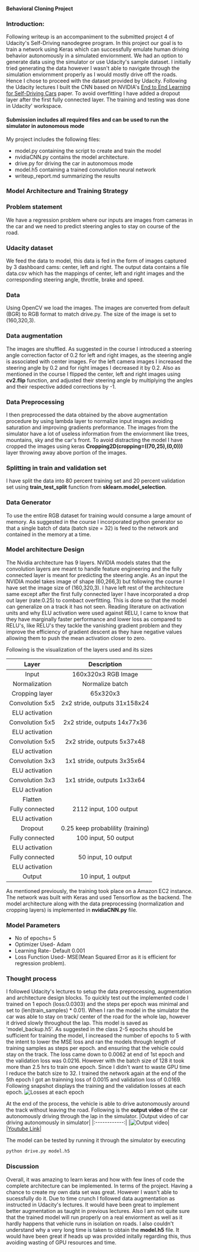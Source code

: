 **Behavioral Cloning Project**

### Introduction:
Following writeup is an accompaniment to the submitted project 4 of Udacity's Self-Driving nanodegree program. In this project our goal is to train a network using Keras which can successfully emulate human driving behavior autonomously in a simulated enviornment.
We had an option to generate data using the simulator or use Udacity's sample dataset. I initially tried generating the data however I wasn't able to navigate through the simulation enviornment properly as I would mostly drive off the roads. Hence I chose to proceed with the dataset provided by Udacity.
Following the Udacity lectures I built the CNN based on NVIDIA's [End to End Learning for Self-Driving Cars](https://arxiv.org/pdf/1604.07316v1.pdf) paper. To avoid overfitting I have added a dropout layer after the first fully connected layer. The training and testing was done in Udacity' workspace.

#### Submission includes all required files and can be used to run the simulator in autonomous mode

My project includes the following files:
* model.py containing the script to create and train the model
* nvidiaCNN.py contains the model architecture.
* drive.py for driving the car in autonomous mode
* model.h5 containing a trained convolution neural network
* writeup_report.md summarizing the results

### Model Architecture and Training Strategy
### Problem statement
We have a regression problem where our inputs are images from cameras in the car and we need to predict steering angles to stay on course of the road.

### Udacity dataset
We feed the data to model, this data is fed in the form of images captured by 3 dashboard cams: center, left and right. The output data contains a file data.csv which has the mappings of center, left and right images and the corresponding steering angle, throttle, brake and speed.

### Data
Using OpenCV we load the images. The images are converted from default (BGR) to RGB format to match drive.py. The size of the image is set to (160,320,3).

### Data augmentation
The images are shuffled. As suggested in the course I introduced a steering angle correction factor of 0.2 for left and right images, as the steering angle is associated with center images. For the left camera images I increased the steering angle by 0.2 and for right images I decreased it by 0.2. Also as mentioned in the course I flipped the center, left and right images using **cv2.flip** function, and adjusted their steering angle by multiplying the angles and their respective added corrections by -1.

### Data Preprocessing
I then preprocessed the data obtained by the above augmentation procedure by using lambda layer to normalize input images avoiding saturation and improving gradients preformance. The images from the simulator have a lot of useless information from the enviornment like trees, mountains, sky and the car's front. To avoid distracting the model I have cropped the images using keras **Cropping2D(cropping=((70,25),(0,0)))** layer  throwing away above portion of the images.

### Splitting in train and validation set
I have split the data into 80 percent training set and 20 percent validation set using **train_test_split** function from **sklearn.model_selection**.

### Data Generator
To use the entire RGB dataset for training would consume a large amount of memory. As suggested in the course I incorporated python generator so that a single batch of data (batch size = 32) is feed to the network and contained in the memory at a time.  

### Model architecture Design
The Nvidia architecture has 9 layers. NVIDIA models states that the convolution layers are meant to handle feature engineering and the fully connected layer is meant for predicting the steering angle. As an input the NVIDIA model takes image of shape (60,266,3) but following the course I have set the image  size of (160,320,3). I have left rest of the architecture same except after the first fully connected layer I have incorporated a drop out layer (rate:0.25) to combact overfitting. This is done so that the model can generalize on a track it has not seen.
Reading literature on activation units and why ELU activation were used against RELU, I came to know that they have marginally faster performance and lower loss as compared to RELU's, like RELU's they tackle the vanishing gradient problem and they improve the efficiency of gradient descent as they have negative values allowing them to push the mean activation closer to zero.

Following is the visualization of the layers used and its sizes

| Layer         		| Description    	        					|
|:---------------------:|:---------------------------------------------:|
| Input         		| 160x320x3 RGB Image                 	   		|
| Normalization     		| Normalize batch	                            |
| Cropping layer		| 65x320x3
| Convolution 5x5   | 2x2 stride, outputs 31x158x24 	|
| ELU activation		|												|
| Convolution 5x5	  | 2x2 stride, outputs 14x77x36   |
| ELU activation    |                                               |
| Convolution 5x5	  | 2x2 stride, outputs 5x37x48    |
| ELU activation    |                                               |
| Convolution 3x3	  | 1x1 stride, outputs 3x35x64    |
| ELU activation    |                                               |
| Convolution 3x3	  | 1x1 stride, outputs 1x33x64    |
| ELU activation    |                                               |
| Flatten           |                                               |
| Fully connected		| 2112 input, 100 output     					|
| ELU activation		|												|
| Dropout           | 0.25 keep probablility (training)              |
| Fully connected		| 100 input, 50 output     				     	|
| ELU activation		|												|
| Fully connected		| 50 input, 10 output     				     	|
| ELU activation		|												|
| Output         		| 10 input, 1 output     				     	|

As mentioned previously, the training took place on a Amazon EC2 instance. The network was built with Keras and used Tensorflow as the backend. The model architecture along with the data preprocessing (normalization and cropping layers) is implemented in **nvidiaCNN.py** file.


### Model Parameters
* No of epochs= 5
* Optimizer Used- Adam
* Learning Rate- Default 0.001
* Loss Function Used- MSE(Mean Squared Error as it is efficient for regression problem).

### Thought process
I followed Udacity's lectures to setup the data preprocessing, augmentation and architecture design blocks. To quickly test out the implemented code I trained on 1 epoch (loss:0.0303) and the steps per epoch was  minimal and set to  (len(train_samples) * 0.01). When I ran the model in the simulator the car was able to stay on track/ center of the road for the whole lap, however it drived slowly throughout the lap. This model is saved as 'model_backup.h5'. As suggested in the class 2-5 epochs should be sufficient for training the model, I increased the number of epochs to 5 with the intent to lower the MSE loss and ran the models through length of training samples as steps per epoch. and ensuring that the vehicle could stay on the track. The loss came down to 0.0062 at end of 1st epoch and the validation loss was 0.0216. However with the batch size of 128 it took more than 2.5 hrs to train one epoch. Since I didn't want to waste GPU time I reduce the batch size to 32.  I trained the network again at the end of the 5th epoch I got an trainning loss of 0.0015 and validation loss of 0.0169. Following snapshot displays the training and the validation losses at each epoch. 
![Losses at each epoch](https://github.com/DimpleB0501/udacitySelfDrivingNanoDegreeTerm1/blob/master/Project4-CarND-Behavioral-Cloning-P3/images/Losses.png) 

At the end of the process, the vehicle is able to drive autonomously around the track without leaving the road. 
Following is the **output video** of the car autonomously driving through the lap in the simulator.
|Output video of car driving autonomously in simulator|
|:------------:|
|![Output video](https://github.com/DimpleB0501/udacitySelfDrivingNanoDegreeTerm1/blob/master/Project4-CarND-Behavioral-Cloning-P3/images/simulator.gif)|
|[Youtube Link](https://youtu.be/BZA1jUqT58Q)|

The model can be tested by running it through the simulator by executing
```sh
python drive.py model.h5
```

### Discussion
Overall, it was amazing to learn keras and how with few lines of code the complete architecture can be implemented. 
In terms of the project. Having a chance to create my own data set was great. However I wasn't able to sucessfully do it. Due to time crunch I followed data augmentation as instructed in Udacity's lectures. It would have been great to implement better augmentation as taught in previous lectures. Also I am not quite sure that the trained model will run properly on a real enviorment as well as it hardly happens that vehicle runs in isolation on roads.
I also couldn't understand why a very long time is taken to obtain the **model.h5** file. It would have been great if heads up was provided initally regarding this, thus avoiding wasting of GPU resources and time. 
